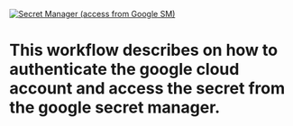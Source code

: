 [![Secret Manager (access from Google SM)](https://github.com/Shankar-Kanni/Google-Secret-Manager/actions/workflows/secret-manager.yaml/badge.svg)](https://github.com/Shankar-Kanni/Google-Secret-Manager/actions/workflows/secret-manager.yaml)
# This workflow describes on how to authenticate the google cloud account and access the secret from the google secret manager.
